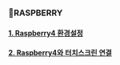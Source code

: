 ### 🍓RASPBERRY

#### [1. Raspberry4 환경설정](NALDA_embedded/Raspberry_pi/setting.md)

#### [2. Raspberry4와 터치스크린 연결](NALDA_embedded/Raspberry_pi/screen.md)

<!--#### [3. Raspberry에서 localhost로 웹페이지 띄우기](NALDA_embedded/Raspberry_pi/)

#### [4. Raspberry 터치스크린 커서 숨기기](NALDA_embedded/Raspberry_pi/) -->